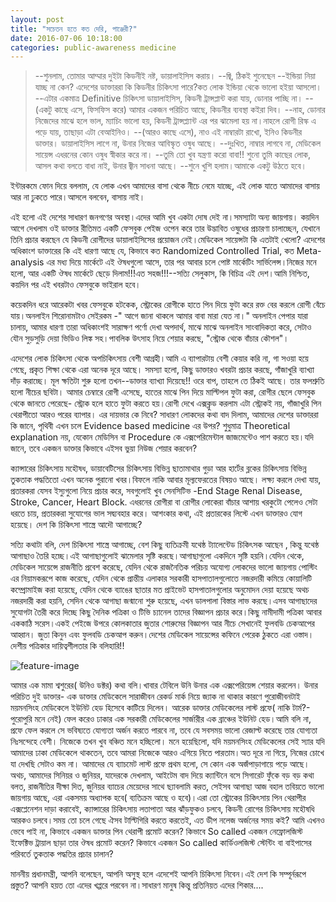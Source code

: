 ```yaml
---
layout: post
title: "সচেতন হতে কত দেরি, পাঞ্জেরী?"
date: 2016-07-06 10:18:00
categories: public-awareness medicine
---
```


 > --শুনলাম, তোমার আম্মার দুইটা কিডনীই নষ্ট, ডায়ালাইসিস করায়।
--জ্বি, ঠিকই শুনেছেন
--ইন্ডিয়া নিয়া যাচ্ছ না কেন? এদেশের ডাক্তাররা কি কিডনীর চিকিৎসা পারে?কত লোক ইন্ডিয়া থেকে ভালো হইয়া আসলো।
--এটার একমাত্র Definitive চিকিৎসা ডায়ালাইসিস, কিডনী ট্রান্সপ্লান্ট করা যায়, ডোনার পাচ্ছি না।
--(একটু কাছে এসে, ফিসফিস করে) আমার একজন পরিচিত আছে, কিডনীর ব্যবস্থা কইরা দিব।
--নাহ, ডোনার নিজেদের মাঝে হলে ভাল, ম্যাচিং ভালো হয়, কিডনী ট্রান্সপ্ল্যান্ট এর পর ঝামেলা হয় না।নাহলে রোগী রিস্ক এ পড়ে যায়, তাছাড়া এটা বেআইনিও।
--(আরও কাছে এসে), নাও এই নাম্বারটা রাখো, ইনিও কিডনীর ডাক্তার। ডায়ালাইসিস লাগে না, উনার নিজের আবিস্কৃত ওষুধ আছে।
--দুঃখিত, নাম্বার লাগবে না, মেডিকেল সায়েন্স এধরনের কোন ওষুধ স্বীকার করে না।
--তুমি তো খুব যন্ত্রণা করো বাবা!! শুনো তুমি কাছের লোক, আসল কথা বলতে বাধা নাই, উনার জ্বীন সাধনা আছে।
--শুনে খুশি হলাম।আমাকে একটু উঠতে হবে।

ইন্টারকমে ফোন দিয়ে বললাম, যে লোক এখন আমাদের বাসা থেকে নীচে নেমে যাচ্ছে, এই লোক যাতে আমাদের বাসায় আর না ঢুকতে পারে।আসলে বলবেন, বাসায় নাই।

এই হলো এই দেশের সাধারণ জনগণের অবস্থা।এদের আমি খুব একটা দোষ দেই না।সমস্যাটা অন্য জায়গায়। কয়দিন আগে দেখলাম ওই ডাক্তার রীতিমত একটি ফেসবুক পেইজ ওপেন করে তার উদ্ভাবিত ওষুধের প্রচারণা চালাচ্ছেন, যেখানে তিনি প্রচার করছেন যে কিডনী রোগীদের ডায়ালাইসিসের প্রয়োজন নেই।মেডিকেল সায়েন্সটা কি এতটাই খেলো? এদেশের অধিকাংশ ডাক্তারের কি এই ধারণা আছে যে, কিভাবে কত Randomized Controlled Trial, কত Meta-analysis এর মধ্য দিয়ে মার্কেটে এই ঔষধগুলো আসে, তার পর আবার চলে পোষ্ট মার্কেটিং সার্ভিলেন্স।নিজের মনে হলো, আর একটি ঔষধ মার্কেটে ছেড়ে দিলাম!!!এত সহজ!!!--সত্যি সেলুকাস, কি বিচিত্র এই দেশ।আমি নিশ্চিত, কয়দিন পর এই খবরটাও ফেসবুকে ভাইরাল হবে।

কয়েকদিন ধরে আরেকটা খবর ফেসবুকে হটকেক, স্ট্রোকের রোগীকে হাতে পিন দিয়ে ফুটা করে রক্ত বের করলে রোগী বেঁচে যায়।অনলাইন শিরোনামটাও সেইরকম -" আগে জানা থাকলে আমার বাবা মারা যেত না।" অনলাইন পেপার যারা চালায়, আমার ধারণা তারা অধিকাংশই সারাক্ষণ পর্ণো দেখা অপদার্থ, মাঝে মাঝে অনলাইন সাংবাদিকতা করে, সেটাও যৌন সুড়সুড়ি দেয়া ভিডিও লিঙ্ক সহ।পাবলিক উৎসাহ নিয়ে শেয়ার করছে, "স্ট্রোক থেকে বাঁচার কৌশল"।

এদেশের লোক চিকিৎসা থেকে অপচিকিৎসায় বেশী আগ্রহী।আমি এ ব্যাপারটায় বেশী কেয়ার করি না, গা সওয়া হয়ে গেছে, প্রকৃত শিক্ষা থেকে এরা অনেক দূরে আছে। সমস্যা হলো, কিছু ডাক্তারও খবরটা প্রচার করছে, গাঁজাখুরি ব্যাখ্যা দাঁড় করাচ্ছে। মূল ক্ষতিটা শুরু হলো তখন--ডাক্তার ব্যাখ্যা দিয়েছে!! ওরে বাপ, তাহলে তে ঠিকই আছে। তার ফলশ্রুতি হলো নীচের ছবিটা। আমার চেম্বারে রোগী এসেছে, হাতের মাঝে পিন দিয়ে মাল্টিপল ফুটা করা, রোগীর ছেলে ফেসবুক থেকে জানতে পেরেছে- স্ট্রোক হলে হাতে ফুটা করতে হয়।রোগী দেখে এক্সক্লুড করলাম এটা স্ট্রোকই নয়, গাঁজাখুরি পিন থেরাপীতো আরও পরের ব্যাপার। এর দায়ভার কে নিবে? সাধারণ লোকদের কথা বাদ দিলাম, আমাদের দেশের ডাক্তাররা কি জানে, পৃথিবী এখন চলে Evidence based medicine এর উপর? শুধুমাত্র Theoretical explanation নয়, যেকোন মেডিসিন বা Procedure কে এক্সপেরিমেন্টাল জাজমেন্টেও পাশ করতে হয়।যদি জানে, তবে একজন ডাক্তার কিভাবে এইসব ভুয়া নিউজ শেয়ার করবেন?

ক্যান্সারের চিকিৎসায় মহৌষধ, ডায়াবেটিসের চিকিৎসায় বিভিন্ন ছাতামাথার গুড়া আর হার্টের ব্লকের চিকিৎসায় বিভিন্ন তুকতাক পদ্ধতিতো এখন অনেক পুরানো খবর।বিফলে নাকি আবার মূল্যফেরতের বিষয়ও আছে। লক্ষ্য করলে দেখা যায়, প্রতারকরা যেসব ইস্যুগুলো নিয়ে প্রচার করে, সবগুলোই খুব সেনসিটিভ -End Stage Renal Disease, Stroke, Cancer, Heart Block. এধরনের রোগীরা বা রোগীর লোকেরা বাঁচার আশায় খরকুটো পেলেও সেটা ধরতে চায়, প্রতারকরা সুযোগের ভাল সদ্ব্যবহার করে। আশংকার কথা, এই প্রতারকের লিস্টে এখন ডাক্তারও যোগ হয়েছে। দেশ কি চিকিৎসা শাস্ত্রে আদৌ আগাচ্ছে?

সত্যি কথাটা বলি, দেশ চিকিৎসা শাস্ত্রে আগাচ্ছে, বেশ কিছু ব্যতিক্রমী যথেষ্ঠ ট্যালেন্টেড চিকিৎসক আছেন , কিন্তু যথেষ্ঠ আগাছাও তৈরি হচ্ছে।এই আগাছাগুলোই ঝামেলার সৃষ্টি করছে।আগাছাগুলো একদিনে সৃষ্টি হয়নি।যেদিন থেকে, মেডিকেল সায়েন্সে রাজনীতি প্রবেশ করেছে, যেদিন থেকে রাজনৈতিক পরিচয় অযোগ্য লোকদের ভালো জায়গায় পোস্টিং এর নিয়ামকরূপে কাজ করেছে, যেদিন থেকে প্রান্তীয় এলাকার সরকারী হাসপাতালগুলোতে নজরদারী কমিয়ে কোয়ালিটি কম্প্রোমাইজ করা হয়েছে, যেদিন থেকে ব্যাঙের ছাতার মত প্রাইভেট হাসপাতালগুলোর অনুমোদন দেয়া হয়েছে অথচ নজরদারী করা হয়নি, সেদিন থেকে আগাছা জন্মানো শুরু হয়েছে, এখন ডালপালা বিস্তার লাভ করছে।এসব আগাছাদের সুযোগটা তৈরী করে দিচ্ছে কিছু দৈনিক পত্রিকা ও টিভি চ্যানেল তাদের বিজ্ঞাপন প্রচার করে।কিছু নামীদামী পত্রিকা আবার এককাঠি সরেস।একই পেইজে উপরে কোলকাতার জুতার শোরুমের বিজ্ঞাপন আর নীচে সেখানেই ফুলবডি চেকআপের আহ্বান। জুতা কিনুন এবং ফুলবডি চেকআপ করুন।দেশের মেডিকেল সায়েন্সের কফিনে পেরেক ঠুকতে এরা ওস্তাদ।দেশীয় পত্রিকার দায়িত্বশীলতার কি বলিহারি!!


![feature-image](http://i.imgur.com/oBkGyH3.jpg)


আমার এক মামা শ্বশুরের( উনিও ডক্টর) কথা বলি।খাবার টেবিলে উনি উনার এক এক্সপেরিয়েন্স শেয়ার করলেন। উনার পরিচিত দুই ডাক্তার- এক ডাক্তার মেডিকেলে সারাজীবন রেকর্ড মার্ক নিয়ে জ্যাক না থাকার কারণে পুরোজীবনটাই ময়মনসিংহ মেডিকেলে ইউনিট হেড হিসেবে কাটিয়ে দিলেন। আরেক ডাক্তার মেডিকেলের লাস্ট প্রফে( নাকি টার্ম?- পুরোপুরি মনে নেই) ফেল করেও ঢাকার এক সরকারী মেডিকেলের সার্জারীর এক ব্রাঞ্চের ইউনিট হেড।আমি বলি না, প্রফে ফেল করলে সে ভবিষ্যতে যোগ্যতা অর্জন করতে পারবে না, তবে যে সবসময় ভালো রেজাল্ট করেছে তার যোগ্যতা নিঃসন্দেহে বেশী। নিজেকে তখন খুব বঞ্চিত মনে হচ্ছিলো। মনে হয়েছিলো, যদি ময়মনসিংহ মেডিকেলের সেই স্যার যদি আমাদের ঢাকা মেডিকেলে থাকতেন, তবে আমরা নিজেকে আরও এগিয়ে নিতে পারতাম।অত দূরে না গিয়ে, নিজের চোখে যা দেখছি সেটাও কম না। আমাদের যে ব্যাচমেট লাস্ট প্রফে প্রথম হলো, সে কোন এক অজঁপাড়াগায়ে পড়ে আছে। অথচ, আমাদের সিনিয়র ও জুনিয়র, যাদেরকে দেখলাম, আইটেম বাদ দিয়ে ক্যান্টিনে বসে সিগারেট ফুঁকে বড় বড় কথা বলত, রাজনীতির দীক্ষা দিত, জুনিয়র ব্যাচের মেয়েদের সাথে ছ্যাবলামি করত, সেইসব আগাছা আজ বহাল তবিয়তে ভালো জায়গায় আছে, এরা একসময় অধ্যাপক হবে( ব্যতিক্রম আছে ও হবে)।এরা তো স্ট্রোকের চিকিৎসায় পিন থেরাপীর এক্সপ্লেনেশন দাড়া করাবেই, ক্যান্সারের চিকিৎসায় লতাপাতা আর ঝাঁড়ফুকও চলবে, কিডনী রোগের চিকিৎসায় মহৌষধি আরকও চলবে।সময় তো চলে গেছে ঐসব টাল্টিগিরি করতে করতেই, এত ডীপ নলেজ অর্জনের সময় কই? আমি এখনও ভেবে পাই না, কিভাবে একজন ডাক্তার পিন থেরাপী প্রমোট করেন? কিভাবে So called একজন নেফ্রোলজিস্ট ইফেক্টিভ ট্রায়াল ছাড়া তার ঔষধ প্রমোট করেন? কিভাবে একজন So called কার্ডিওলজিস্ট স্টেন্টিং বা বাইপাসের পরিবর্তে তুকতাক পদ্ধতির প্রচার চালান?

মাননীয় প্রধানমন্ত্রী, আপনি বলেছেন, আপনি অসুস্থ হলে এদেশেই আপনি চিকিৎসা নিবেন।এই দেশ কি সম্পূর্নরূপে প্রস্তুত? আপনি হয়ত তো এদের খপ্পরে পরবেন না।সাধারণ মানুষ কিন্তু প্রতিনিয়ত এদের শিকার....
